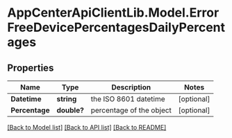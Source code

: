 # AppCenterApiClientLib.Model.ErrorFreeDevicePercentagesDailyPercentages
## Properties

Name | Type | Description | Notes
------------ | ------------- | ------------- | -------------
**Datetime** | **string** | the ISO 8601 datetime | [optional] 
**Percentage** | **double?** | percentage of the object | [optional] 

[[Back to Model list]](../README.md#documentation-for-models) [[Back to API list]](../README.md#documentation-for-api-endpoints) [[Back to README]](../README.md)


